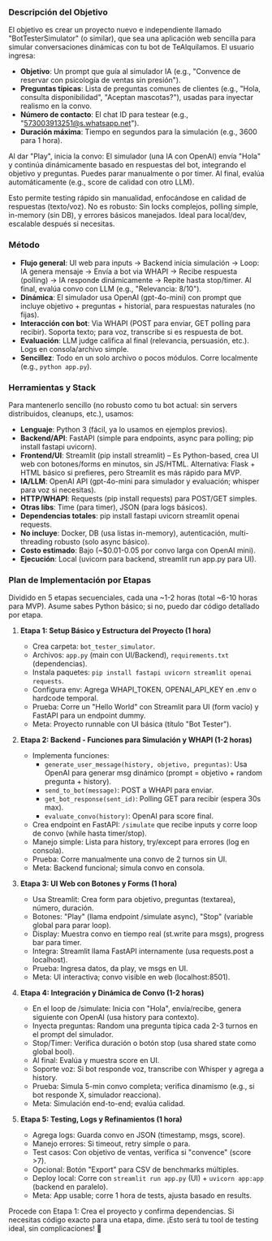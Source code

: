 ### Descripción del Objetivo
El objetivo es crear un proyecto nuevo e independiente llamado "BotTesterSimulator" (o similar), que sea una aplicación web sencilla para simular conversaciones dinámicas con tu bot de TeAlquilamos. El usuario ingresa:
- **Objetivo**: Un prompt que guía al simulador IA (e.g., "Convence de reservar con psicología de ventas sin presión").
- **Preguntas típicas**: Lista de preguntas comunes de clientes (e.g., "Hola, consulta disponibilidad", "Aceptan mascotas?"), usadas para inyectar realismo en la convo.
- **Número de contacto**: El chat ID para testear (e.g., "573003913251@s.whatsapp.net").
- **Duración máxima**: Tiempo en segundos para la simulación (e.g., 3600 para 1 hora).

Al dar "Play", inicia la convo: El simulador (una IA con OpenAI) envía "Hola" y continúa dinámicamente basado en respuestas del bot, integrando el objetivo y preguntas. Puedes parar manualmente o por timer. Al final, evalúa automáticamente (e.g., score de calidad con otro LLM). 

Esto permite testing rápido sin manualidad, enfocándose en calidad de respuestas (texto/voz). No es robusto: Sin locks complejos, polling simple, in-memory (sin DB), y errores básicos manejados. Ideal para local/dev, escalable después si necesitas.

### Método
- **Flujo general**: UI web para inputs -> Backend inicia simulación -> Loop: IA genera mensaje -> Envía a bot via WHAPI -> Recibe respuesta (polling) -> IA responde dinámicamente -> Repite hasta stop/timer. Al final, evalúa convo con LLM (e.g., "Relevancia: 8/10").
- **Dinámica**: El simulador usa OpenAI (gpt-4o-mini) con prompt que incluye objetivo + preguntas + historial, para respuestas naturales (no fijas).
- **Interacción con bot**: Via WHAPI (POST para enviar, GET polling para recibir). Soporta texto; para voz, transcribe si es respuesta de bot.
- **Evaluación**: LLM judge califica al final (relevancia, persuasión, etc.). Logs en consola/archivo simple.
- **Sencillez**: Todo en un solo archivo o pocos módulos. Corre localmente (e.g., `python app.py`).

### Herramientas y Stack
Para mantenerlo sencillo (no robusto como tu bot actual: sin servers distribuidos, cleanups, etc.), usamos:
- **Lenguaje**: Python 3 (fácil, ya lo usamos en ejemplos previos).
- **Backend/API**: FastAPI (simple para endpoints, async para polling; pip install fastapi uvicorn).
- **Frontend/UI**: Streamlit (pip install streamlit) – Es Python-based, crea UI web con botones/forms en minutos, sin JS/HTML. Alternativa: Flask + HTML básico si prefieres, pero Streamlit es más rápido para MVP.
- **IA/LLM**: OpenAI API (gpt-4o-mini para simulador y evaluación; whisper para voz si necesitas).
- **HTTP/WHAPI**: Requests (pip install requests) para POST/GET simples.
- **Otras libs**: Time (para timer), JSON (para logs básicos).
- **Dependencias totales**: pip install fastapi uvicorn streamlit openai requests.
- **No incluye**: Docker, DB (usa listas in-memory), autenticación, multi-threading robusto (solo async básico).
- **Costo estimado**: Bajo (~$0.01-0.05 por convo larga con OpenAI mini).
- **Ejecución**: Local (uvicorn para backend, streamlit run app.py para UI).

### Plan de Implementación por Etapas
Dividido en 5 etapas secuenciales, cada una ~1-2 horas (total ~6-10 horas para MVP). Asume sabes Python básico; si no, puedo dar código detallado por etapa.

1. **Etapa 1: Setup Básico y Estructura del Proyecto (1 hora)**
   - Crea carpeta: `bot_tester_simulator`.
   - Archivos: `app.py` (main con UI/Backend), `requirements.txt` (dependencias).
   - Instala paquetes: `pip install fastapi uvicorn streamlit openai requests`.
   - Configura env: Agrega WHAPI_TOKEN, OPENAI_API_KEY en .env o hardcode temporal.
   - Prueba: Corre un "Hello World" con Streamlit para UI (form vacío) y FastAPI para un endpoint dummy.
   - Meta: Proyecto runnable con UI básica (título "Bot Tester").

2. **Etapa 2: Backend - Funciones para Simulación y WHAPI (1-2 horas)**
   - Implementa funciones: 
     - `generate_user_message(history, objetivo, preguntas)`: Usa OpenAI para generar msg dinámico (prompt = objetivo + random pregunta + history).
     - `send_to_bot(message)`: POST a WHAPI para enviar.
     - `get_bot_response(sent_id)`: Polling GET para recibir (espera 30s max).
     - `evaluate_convo(history)`: OpenAI para score final.
   - Crea endpoint en FastAPI: `/simulate` que recibe inputs y corre loop de convo (while hasta timer/stop).
   - Manejo simple: Lista para history, try/except para errores (log en consola).
   - Prueba: Corre manualmente una convo de 2 turnos sin UI.
   - Meta: Backend funcional; simula convo en consola.

3. **Etapa 3: UI Web con Botones y Forms (1 hora)**
   - Usa Streamlit: Crea form para objetivo, preguntas (textarea), número, duración.
   - Botones: "Play" (llama endpoint /simulate async), "Stop" (variable global para parar loop).
   - Display: Muestra convo en tiempo real (st.write para msgs), progress bar para timer.
   - Integra: Streamlit llama FastAPI internamente (usa requests.post a localhost).
   - Prueba: Ingresa datos, da play, ve msgs en UI.
   - Meta: UI interactiva; convo visible en web (localhost:8501).

4. **Etapa 4: Integración y Dinámica de Convo (1-2 horas)**
   - En el loop de /simulate: Inicia con "Hola", envía/recibe, genera siguiente con OpenAI (usa history para contexto).
   - Inyecta preguntas: Random una pregunta típica cada 2-3 turnos en el prompt del simulador.
   - Stop/Timer: Verifica duración o botón stop (usa shared state como global bool).
   - Al final: Evalúa y muestra score en UI.
   - Soporte voz: Si bot responde voz, transcribe con Whisper y agrega a history.
   - Prueba: Simula 5-min convo completa; verifica dinamismo (e.g., si bot responde X, simulador reacciona).
   - Meta: Simulación end-to-end; evalúa calidad.

5. **Etapa 5: Testing, Logs y Refinamientos (1 hora)**
   - Agrega logs: Guarda convo en JSON (timestamp, msgs, score).
   - Manejo errores: Si timeout, retry simple o para.
   - Test casos: Con objetivo de ventas, verifica si "convence" (score >7).
   - Opcional: Botón "Export" para CSV de benchmarks múltiples.
   - Deploy local: Corre con `streamlit run app.py` (UI) + `uvicorn app:app` (backend en paralelo).
   - Meta: App usable; corre 1 hora de tests, ajusta basado en results.

Procede con Etapa 1: Crea el proyecto y confirma dependencias. Si necesitas código exacto para una etapa, dime. ¡Esto será tu tool de testing ideal, sin complicaciones! 🚀